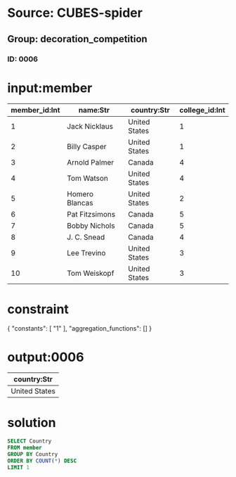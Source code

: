 # Source: CUBES-spider
## Group: decoration_competition
### ID: 0006

# input:member

| member_id:Int | name:Str | country:Str | college_id:Int |
|---|---|---|---|
| 1 | Jack Nicklaus | United States | 1 |
| 2 | Billy Casper | United States | 1 |
| 3 | Arnold Palmer | Canada | 4 |
| 4 | Tom Watson | United States | 4 |
| 5 | Homero Blancas | United States | 2 |
| 6 | Pat Fitzsimons | Canada | 5 |
| 7 | Bobby Nichols | Canada | 5 |
| 8 | J. C. Snead | Canada | 4 |
| 9 | Lee Trevino | United States | 3 |
| 10 | Tom Weiskopf | United States | 3 |

# constraint

{
  "constants": [
    "1"
  ],
  "aggregation_functions": []
}

# output:0006

| country:Str |
|---|
| United States |

# solution

```sql
SELECT Country
FROM member
GROUP BY Country
ORDER BY COUNT(*) DESC
LIMIT 1
```
